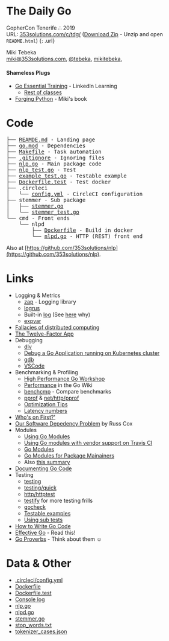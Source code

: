 # The Daily Go
GopherCon Tenerife ∴  2019<br />
URL: [353solutions.com/c/tdg/](http://353solutions.com/c/tdg/)
([Download Zip](https://storage.googleapis.com/353solutions/c/tdg/tdg.zip) - Unzip and open `README.html`)
{: .url}


Miki Tebeka <br />
<i class="far fa-envelope"></i> [miki@353solutions.com](mailto:miki@353solutions.com), 
<i class="fab fa-twitter"></i> [@tebeka](https://twitter.com/tebeka),
<i class="fab fa-linkedin-in"></i> [mikitebeka](https://www.linkedin.com/in/mikitebeka/),


#### Shameless Plugs

* [Go Essential Training](https://www.linkedin.com/learning/go-essential-training/) - LinkedIn Learning
    - [Rest of classes](https://www.linkedin.com/learning/instructors/miki-tebeka)
* [Forging Python](http://forging-python.com) - Miki's book<br />

# Code

<pre>
├── <a href="html/README.html">REAMDE.md</a> - Landing page
├── <a href="html/go.html">go.mod</a> - Dependencies
├── <a href="html/Makefile.html">Makefile</a> - Task automation
├── <a href="html/.gitignore.html">.gitignore</a> - Ignoring files
├── <a href="html/nlp.html">nlp.go</a> - Main package code
├── <a href="html/nlp_test.html">nlp_test.go</a> - Test
├── <a href="html/example_test.html">example_test.go</a> - Testable example
├── <a href="html/Dockerfile.test.html">Dockerfile.test</a> - Test docker
├── .circleci
│   └── <a href="html/.circleci/config.html">config.yml</a> - CircleCI configuration
├── stemmer - Sub package
│   ├── <a href="html/stemmer/stemmer.html">stemmer.go</a>
│   └── <a href="html/stemmer/stemmer_test.html">stemmer_test.go</a>
└── cmd - Front ends
    └── nlpd
        ├── <a href="html/cmd/nlpd/Dockerfile.html">Dockerfile</a> - Build in docker
        └── <a href="html/cmd/nlpd/nlpd.html">nlpd.go</a> - HTTP (REST) front end
</pre>

Also at [https://github.com/353solutions/nlp](https://github.com/353solutions/nlp).


<!--
# Exercises
- Test nlpd `tokenizeHandler`
- Validate that `Port` in configuration is above 8000
- Add metrics
    - Last time `/healtz` was hit
    - Number of bytes sent
    - Median runtime of last 10 calls to `Tokenize`
    - Consider using a [middleware](https://www.alexedwards.net/blog/making-and-using-middleware) for the last two
- Ignore stop (common) words in `Tokenizer`. 
    - Write a Go script to generate a Go file with stop words as
      `map[string]bool` from [stop_words.txt](data/stop_words.txt)
    - Add a rule in the `Makefile` to call it
- Use `gorilla/mux` for routing instead of `http.HandleFunc`
    - See that only `POST` requests get to `Tokenize`
- Add a gRPC back end
-->

# Links
- Logging & Metrics
    - [zap](https://godoc.org/go.uber.org/zap) - Logging library
    - [logrus](https://godoc.org/github.com/sirupsen/logrus)
    - Built-in [log](https://golang.org/pkg/log/) (See [here](https://dave.cheney.net/2015/11/05/lets-talk-about-logging) why)
    - [expvar](https://golang.org/pkg/expvar/)
- [Fallacies of distributed computing](https://en.wikipedia.org/wiki/Fallacies_of_distributed_computing#The_fallacies)
- [The Twelve-Factor App](https://12factor.net/)
- Debugging
    - [dlv](https://github.com/go-delve/delve)
    - [Debug a Go Application running on Kubernetes cluster](https://www.youtube.com/watch?v=YXu2box7z9k)
    - [gdb](https://golang.org/doc/gdb)
    - [VSCode](https://github.com/Microsoft/vscode-go/wiki/Debugging-Go-code-using-VS-Code)
- Benchmarking & Profiling
    - [High Performance Go Workshop](https://dave.cheney.net/high-performance-go-workshop/dotgo-paris.html)
    - [Performance](https://github.com/golang/go/wiki/Performance) in the Go Wiki
    - [benchcmp](https://godoc.org/golang.org/x/tools/cmd/benchcmp) - Compare benchmarks
    - [pprof](https://golang.org/pkg/pprof/) & [net/http/pprof](https://golang.org/pkg/net/http/pprof/)
    - [Optimization Tips](optimize.html)
    - [Latency numbers](https://twitter.com/piecalculus/status/459485747842523136?lang=en)
- [Who's on First?'](https://www.youtube.com/watch?v=kTcRRaXV-fg)
- [Our Software Depedency Problem](https://research.swtch.com/deps) by Russ Cox
- Modules
    - [Using Go Modules](https://blog.golang.org/using-go-modules)
    - [Using Go modules with vendor support on Travis CI](https://arslan.io/2018/08/26/using-go-modules-with-vendor-support-on-travis-ci/)
    - [Go Modules](https://github.com/golang/go/wiki/Modules)
    - [Go Modules for Package Mainainers](https://www.youtube.com/watch?v=ms5l0zxC-uM)
    - Also [this summary](modules.html)
- [Documenting Go Code](https://blog.golang.org/godoc-documenting-go-code)
- Testing
    - [testing](https://golang.org/pkg/testing/)
    - [testing/quick](https://golang.org/pkg/testing/quick/)
    - [http/httptest](https://golang.org/pkg/net/http/httptest/)
    - [testify](https://godoc.org/github.com/stretchr/testify) for more testing frills
    - [gocheck](https://labix.org/gocheck)
    - [Testable examples](https://blog.golang.org/examples)
    - [Using sub tests](https://blog.golang.org/subtests)
- [How to Write Go Code](https://golang.org/doc/code.html)
- [Effective Go](https://golang.org/doc/effective_go.html) - Read this!
- [Go Proverbs](https://go-proverbs.github.io/) - Think about them ☺

<!--
- [Semantic versioning](https://semver.org/)
- [Miki's .vimrc](vimrc)



| Format                       | Type    | Schema | Package |
|------------------------------+---------+--------+---------|
| [JSON](http://www.json.org/) | Textual | No     | [encoding/json](https://golang.org/pkg/encoding/json) |
|------------------------------+---------+--------+---------|
|[XML](http://www.w3schools.com/xml/) | Textual | External | [encoding/xml](https://golang.org/pkg/encoding/xml) |
|------------------------------+---------+--------+---------|
| CSV                          | Textual | No     | [encoding/csv](https://golang.org/pkg/encoding/csv) |
|------------------------------+---------+--------+---------|
| [YAML](http://yaml.org/)     | Textual | No     | [gopkg.in/yaml.v2](https://gopkg.in/yaml.v2) |
|------------------------------+---------+--------+---------|
| [TOML](https://github.com/toml-lang/toml) | Textual | No | [BurntSushi/toml](https://github.com/BurntSushi/toml) |
|------------------------------+---------+--------+---------|
| [msgpack](http://msgpack.org/index.html) | Binary | No | [vmihailenco/msgpack](https://github.com/vmihailenco/msgpack) |
|------------------------------+---------+--------+---------|
| [bson](http://bsonspec.org/) | Binary  | No     | [mgo/bson](https://godoc.org/labix.org/v2/mgo/bson) |
|------------------------------+---------+--------+---------|
| [Protocol Buffers](https://developers.google.com/protocol-buffers/?hl=en) | Binary | Yes | [golang/protobuf](https://github.com/golang/protobuf/) |
|------------------------------+---------+--------+---------|
| [Cap'n Proto](https://capnproto.org/)  | Binary | Yes | [capnproto/go-capnproto2](https://github.com/capnproto/go-capnproto2) |
|------------------------------+---------+--------+---------|
| [flatbuffers](https://google.github.io/flatbuffers/) | Binary | Yes | [flatbuffers/go](github.com/google/flatbuffers/go) |
|------------------------------+---------+--------+---------|

- [Testable Examples](https://blog.golang.org/examples)
- Internal module repository/registry
    - https://godoc.org/rsc.io/go-import-redirector
    - `replace` in `go.mod`
	~~~
		module prj

		require (
			github.com/att/calc v0.0.0
			gopkg.in/yaml.v2 v2.2.2 // indirect
		)

		replace github.com/att/calc => /path/to/calc
	~~~
    - [jFrog](https://www.jfrog.com/confluence/display/RTF/Go+Registry)


- Serialization formats
    -[JSON](http://www.json.org/) - Textual, no schema ([encoding/json](https://golang.org/pkg/encoding/json))
- JSON
    - [encoding/json](https://golang.org/pkg/encoding/json/) in the standard library
    - [mapstructure](https://godoc.org/github.com/mitchellh/mapstructure#example-Decode) to fill struct from `map[string]interface{}`
- HTTP
    - [net/http](https://golang.org/pkg/net/http/) - Built-in HTTP client & server
    - [gorilla/mux](http://www.gorillatoolkit.org/pkg/mux) - More flexible mux
    - [chi](https://github.com/go-chi/chi) - Web framework
    - [fasthttp](https://godoc.org/github.com/valyala/fasthttp) - Faster HTTP server, use *only* if you really need it
    - [Making & Using HTTP Middleware](https://www.alexedwards.net/blog/making-and-using-middleware)
- [build tags](https://dave.cheney.net/2013/10/12/how-to-use-conditional-compilation-with-the-go-build-tool)
- Configuration
    - [envconfig](https://github.com/kelseyhightower/envconfig) - Configure using environment
    - Built in [flag](https://golang.org/pkg/flag/)
    - [Cobra](https://github.com/spf13/cobra) & [Viper](https://github.com/spf13/viper)
- [Conway's Law](https://en.wikipedia.org/wiki/Conway%27s_law)
- [Robustness Principle](https://en.wikipedia.org/wiki/Robustness_principle)
- [Rules of Optimization](http://wiki.c2.com/?RulesOfOptimization)
- Options & configuration
    - Built in [flag](https://golang.org/pkg/flag/)
    - [Cobra](https://github.com/spf13/cobra)
	- Works well with [Viper](https://github.com/spf13/viper)
    - [envconfig](https://github.com/kelseyhightower/envconfig)
- [Knight Capital](https://en.wikipedia.org/wiki/Knight_Capital_Group#2012_stock_trading_disruption) - the price of bugs in deployment
- [HTTP cats](https://www.flickr.com/photos/girliemac/sets/72157628409467125/)
    - Has [an API](https://http.cat/)
- [Crash only software](https://en.wikipedia.org/wiki/Crash-only_software)
    - See also [here](https://lwn.net/Articles/191059/)
- Linters
    - [go vet](https://golang.org/cmd/vet/)
    - [golangci-lint](https://github.com/golangci/golangci-lint)
    - [gometalinter](https://github.com/alecthomas/gometalinter) - For all your linting needs
- [Error handling and Go](https://blog.golang.org/error-handling-and-go) blog post
- [Go standard library](https://golang.org/pkg/)
- [Falsehoods Programmers Believe about Time](https://infiniteundo.com/post/25326999628/falsehoods-programmers-believe-about-time)
-->


# Data & Other
- [.circleci/config.yml](data/config.yml)
- [Dockerfile](data/Dockerfile)
- [Dockerfile.test](data/Dockerfile.test)
- [Console log](console.log)
- [nlp.go](data/nlp.go)
- [nlpd.go](data/nlpd.go)
- [stemmer.go](data/stemmer.go)
- [stop_words.txt](data/stop_words.txt)
- [tokenizer_cases.json](data/tokenizer_cases.json)
